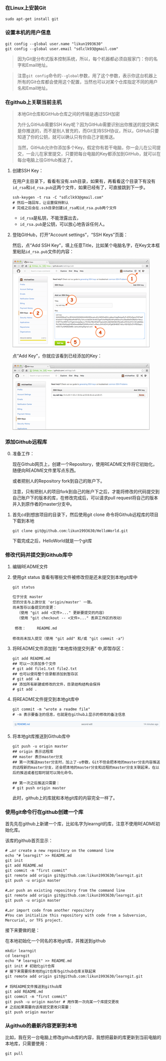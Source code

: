 ### 在Linux上安装Git

```shell
sudo apt-get install git
```

### 设置本机的用户信息

```shell
git config --global user.name "likun1993630"
git config --global user.email "sdlclk93@gmail.com"
```

> 因为Git是分布式版本控制系统，所以，每个机器都必须自报家门：你的名字和Email地址。

> 注意`git config`命令的`--global`参数，用了这个参数，表示你这台机器上所有的Git仓库都会使用这个配置，当然也可以对某个仓库指定不同的用户名和Email地址。

### 在github上关联当前主机

> 本地Git仓库和GitHub仓库之间的传输是通过SSH加密
>
> 为什么GitHub需要SSH Key呢？因为GitHub需要识别出你推送的提交确实是你推送的，而不是别人冒充的，而Git支持SSH协议，所以，GitHub只要知道了你的公钥，就可以确认只有你自己才能推送。
>
> 当然，GitHub允许你添加多个Key。假定你有若干电脑，你一会儿在公司提交，一会儿在家里提交，只要把每台电脑的Key都添加到GitHub，就可以在每台电脑上往GitHub推送了。

1. 创建SSH Key：

   在用户主目录下，看看有没有.ssh目录，如果有，再看看这个目录下有没有`id_rsa`和`id_rsa.pub`这两个文件，如果已经有了，可直接跳到下一步。

   ```shell
   ssh-keygen -t rsa -C "sdlclk93@gmail.com"
   # 然后一路回车，让设置保持默认
   # 完成之后会在.ssh目录创建id_rsa和id_rsa.pub两个文件
   ```

   - `id_rsa`是私钥，不能泄露出去，
   - `id_rsa.pub`是公钥，可以放心地告诉任何人。

2. 登陆GitHub，打开“Account settings”，“SSH Keys”页面：

   然后，点“Add SSH Key”，填上任意Title，比如某个电脑名字，在Key文本框里粘贴`id_rsa.pub`文件的内容：

   ![github-addkey-1](res/0-1567849840060.png)
   
   点“Add Key”，你就应该看到已经添加的Key：
   
   ![github-addkey-2](res/0-1567849817780.png)

### 添加Github远程库

0. 准备工作：

   现在Github网页上，创建一个Repository，使用README文件将它初始化，随便向README文件里写点东西。

   或者把别人的Repository fork到自己的账户下。

   注意，只有把别人的项目fork到自己的账户下之后，才能将修改的代码提交到自己账户下的版本的库，在修改完成后，可以请求pull request将自己的版本并入到原作者的master分支中。

1. 首先cd到想放项目的目录下，然后使用git clone 命令将Github远程库的项目下载到本地

   ```shell
   git clone git@github.com:likun1993630/HelloWorld.git
   ```

   下载完成之后，HelloWorld就是一个git库

### 修改代码并提交到Github库中

1. 编辑README文件

2. 使用git status 查看有哪些文件被修改但是还未提交到本地git库中

   ```shell
   git status
   ```

   ```
   位于分支 master
   您的分支与上游分支 'origin/master' 一致。
   尚未暂存以备提交的变更：
     （使用 "git add <文件>..." 更新要提交的内容）
     （使用 "git checkout -- <文件>..." 丢弃工作区的改动）
   
   	修改：     README.md
   
   修改尚未加入提交（使用 "git add" 和/或 "git commit -a"）
   ```

3. 将README文件添加到 “本地库待提交列表" 中,即暂存区：

   ```shell
   git add README.md
   ## 可以一次添加多个文件
   # git add file1.txt file2.txt
   ## 也可以使将整个目录都添加到暂存区
   # git add -A
   ## 添加所有新建或修改的文件，目录结构结构会保持
   # git add .
   ```
   
4. 将README文件提交到本地git库中

   ```shell
   git commit -m "wrote a readme file"
   # -m 表示要备注的信息，也就是在github上显示的修改的备注信息
   ```

   ![1567853045238](res/1567853045238.png)

5. 将本地git库推送到Github库中

   ```shell
   git push -u origin master
   ## origin 表示远程库
   ## master 表示master分支
   ## 第一次推送master分支时，加上了-u参数，Git不但会把本地的master分支内容推送的远程新的master分支，还会把本地的master分支和远程的master分支关联起来，在以后的推送或者拉取时就可以简化命令。
   
   ## 第一次之后推送只需要：
   # git push origin master
   ```

   此时，github上的库就和本地git库的内容完全一样了。

### 使用git命令行在github创建一个库

首先先在github上新建一个库，比如名字为learngit的库，注意不使用README初始化库。

该库的github首页显示：

```shell
# …or create a new repository on the command line
echo "# learngit" >> README.md
git init
git add README.md
git commit -m "first commit"
git remote add origin git@github.com:likun1993630/learngit.git
git push -u origin master

#…or push an existing repository from the command line
git remote add origin git@github.com:likun1993630/learngit.git
git push -u origin master

#…or import code from another repository
#You can initialize this repository with code from a Subversion, Mercurial, or TFS project.
```

接下来要做的是：

在本地初始化一个同名的本地git库，并推送到github

```shell
mkdir learngit
cd learngit
echo "# learngit" >> README.md
git init # 初始化git仓库
# 接下来需要将本地的git仓库与github仓库关联起来
git remote add origin git@github.com:likun1993630/learngit.git

# 将README文件推送到github库
git add README.md
git commit -m "first commit"
git push -u origin master # 用作第一次向某一个库提交更改
# 之后如果需要向该库提交更改只需要：
git push origin master
```

###  从github的最新内容更新到本地

比如，我在另一台电脑上修改github库的内容，我想把最新的库更新到当前电脑的本地库，只需要使用：

```shell
git pull
```

